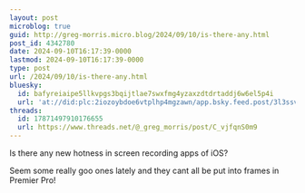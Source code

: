 ```yaml
---
layout: post
microblog: true
guid: http://greg-morris.micro.blog/2024/09/10/is-there-any.html
post_id: 4342780
date: 2024-09-10T16:17:39-0000
lastmod: 2024-09-10T16:17:39-0000
type: post
url: /2024/09/10/is-there-any.html
bluesky:
  id: bafyreiaipe5llkvpgs3bqijtlae7swxfmg4yzaxzdtdrtaddj6w6el5p4i
  url: 'at://did:plc:2iozoybdoe6vtplhp4mgzawn/app.bsky.feed.post/3l3ssvffajn26'
threads:
  id: 17871497910176655
  url: https://www.threads.net/@_greg_morris/post/C_vjfqnS0m9
---
```

Is there any new hotness in screen recording apps of iOS?

Seem some really goo ones lately and they cant all be put into frames in Premier Pro! 
